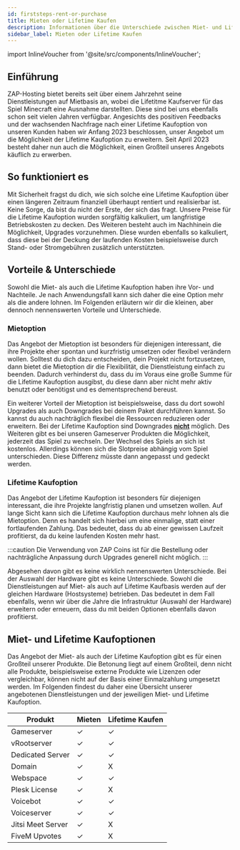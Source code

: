 ```yaml
---
id: firststeps-rent-or-purchase
title: Mieten oder Lifetime Kaufen
description: Informationen über die Unterschiede zwischen Miet- und Lifetime Kaufserver von ZAP-Hosting - ZAP-Hosting.com Dokumentation
sidebar_label: Mieten oder Lifetime Kaufen
---
```


import InlineVoucher from '@site/src/components/InlineVoucher';

## Einführung

ZAP-Hosting bietet bereits seit über einem Jahrzehnt seine Dienstleistungen auf Mietbasis an, wobei die Lifetitme Kaufserver für das Spiel Minecraft eine Ausnahme darstellten. Diese sind bei uns ebenfalls schon seit vielen Jahren verfügbar. Angesichts des positiven Feedbacks und der wachsenden Nachfrage nach einer Lifetime Kaufoption von unseren Kunden haben wir Anfang 2023 beschlossen, unser Angebot um die Möglichkeit der Lifetime Kaufoption zu erweitern. Seit April 2023 besteht daher nun auch die Möglichkeit, einen Großteil unseres Angebots käuflich zu erwerben.



## So funktioniert es

Mit Sicherheit fragst du dich, wie sich solche eine Lifetime Kaufoption über einen längeren Zeitraum finanziell überhaupt rentiert und realisierbar ist. Keine Sorge, da bist du nicht der Erste, der sich das fragt. Unsere Preise für die Lifetime Kaufoption wurden sorgfältig kalkuliert, um langfristige Betriebskosten zu decken. Des Weiteren besteht auch im Nachhinein die Möglichkeit, Upgrades vorzunehmen. Diese wurden ebenfalls so kalkuliert, dass diese bei der Deckung der laufenden Kosten beispielsweise durch Stand- oder Stromgebühren zusätzlich unterstützten. 



## Vorteile & Unterschiede

Sowohl die Miet- als auch die Lifetime Kaufoption haben ihre Vor- und Nachteile. Je nach Anwendungsfall kann sich daher die eine Option mehr als die andere lohnen. Im Folgenden erläutern wir dir die kleinen, aber dennoch nennenswerten Vorteile und Unterschiede. 



### Mietoption

Das Angebot der Mietoption ist besonders für diejenigen interessant, die ihre Projekte eher spontan und kurzfristig umsetzen oder flexibel verändern wollen. Solltest du dich dazu entscheiden, dein Projekt nicht fortzusetzen, dann bietet die Mietoption dir die Flexibilität, die Dienstleistung einfach zu beenden. Dadurch verhinderst du, dass du im Voraus eine große Summe für die Lifetime Kaufoption ausgibst, du diese dann aber nicht mehr aktiv benutzt oder benötigst und es dementsprechend bereust.

Ein weiterer Vorteil der Mietoption ist beispielsweise, dass du dort sowohl Upgrades als auch Downgrades bei deinem Paket durchführen kannst. So kannst du auch nachträglich flexibel die Ressourcen reduzieren oder erweitern. Bei der Lifetime Kaufoption sind Downgrades <u>**nicht**</u> möglich. Des Weiteren gibt es bei unseren Gameserver Produkten die Möglichkeit, jederzeit das Spiel zu wechseln. Der Wechsel des Spiels an sich ist kostenlos. Allerdings können sich die Slotpreise abhängig vom Spiel unterschieden. Diese Differenz müsste dann angepasst und gedeckt werden. 



### Lifetime Kaufoption

Das Angebot der Lifetime Kaufoption ist besonders für diejenigen interessant, die ihre Projekte langfristig planen und umsetzen wollen. Auf lange Sicht kann sich die Lifetime Kaufoption durchaus mehr lohnen als die Mietoption. Denn es handelt sich hierbei um eine einmalige, statt einer fortlaufenden Zahlung. Das bedeutet, dass du ab einer gewissen Laufzeit profitierst, da du keine laufenden Kosten mehr hast. 

:::caution
Die Verwendung von ZAP Coins ist für die Bestellung oder nachträgliche Anpassung durch Upgrades generell nicht möglich. 
:::

Abgesehen davon gibt es keine wirklich nennenswerten Unterschiede. Bei der Auswahl der Hardware gibt es keine Unterschiede. Sowohl die Dienstleistungen auf Miet- als auch auf Lifetime Kaufbasis werden auf der gleichen Hardware (Hostsysteme) betrieben. Das bedeutet in dem Fall ebenfalls, wenn wir über die Jahre die Infrastruktur (Auswahl der Hardware) erweitern oder erneuern, dass du mit beiden Optionen ebenfalls davon profitierst. 



## Miet- und Lifetime Kaufoptionen

Das Angebot der Miet- als auch der Lifetime Kaufoption gibt es für einen Großteil unserer Produkte. Die Betonung liegt auf einem Großteil, denn nicht alle Produkte, beispielsweise externe Produkte wie Lizenzen oder vergleichbar, können nicht auf der Basis einer Einmalzahlung umgesetzt werden. Im Folgenden findest du daher eine Übersicht unserer angebotenen Dienstleistungen und der jeweiligen Miet- und Lifetime Kaufoption. 

| Produkt           | Mieten | Lifetime Kaufen |
| ----------------- | ------ | --------------- |
| Gameserver        | ✓      | ✓              |
| vRootserver       | ✓      | ✓              |
| Dedicated Server  | ✓      | ✓              |
| Domain            | ✓      | X              |
| Webspace          | ✓      | ✓              |
| Plesk License     | ✓      | X              |
| Voicebot          | ✓      | ✓              |
| Voiceserver       | ✓      | ✓              |
| Jitsi Meet Server | ✓      | X              |
| FiveM Upvotes     | ✓      | X              |